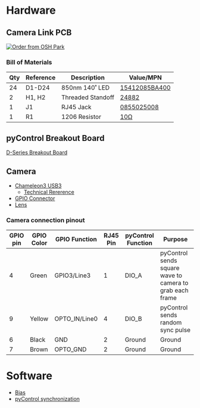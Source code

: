 # Hardware
## Camera Link PCB 
<a href="https://oshpark.com/shared_projects/lQbiDKVD"><img src="https://oshpark.com/packs/media/images/badge-5f4e3bf4bf68f72ff88bd92e0089e9cf.png" alt="Order from OSH Park"></img></a>

### Bill of Materials
| Qty | Reference | Description       | Value/MPN                                                                                                                                      | 
|-----|-----------|-------------------|------------------------------------------------------------------------------------------------------------------------------------------------|
| 24  | D1-D24    | 850nm 140˚ LED    | [15412085BA400](https://www.digikey.com/en/products/detail/15412085BA400/732-15412085BA400CT-ND/12385059?itemSeq=350631554)                    | 
| 2   | H1, H2    | Threaded Standoff | [24882](https://www.digikey.com/en/products/detail/keystone-electronics/24882/9921822?s=N4IgTCBcDaIMwDYC0YAsAOdYkEYkDkAREAXQF8g)               | 
| 1   | J1        | RJ45 Jack         | [0855025008](https://www.digikey.com/en/products/detail/molex/0855025008/2404887?s=N4IgTCBcDaIOoFkDMBWALAdgMIBUC0AcgCIgC6AvkA)                 | 
| 1   | R1        | 1206 Resistor     | [10Ω](https://www.digikey.com/en/products/detail/bourns-inc/CMP1206AFX-10R0ELF/12333667?s=N4IgTCBcDaIMIFkAKBGMAGAbAQQGIA0BaFdAJXQFEAZXEAXQF8g) | 

## pyControl Breakout Board
[D-Series Breakout Board](https://github.com/Karpova-Lab/pyControl-D-series-Breakout) 

## Camera
- [Chameleon3 USB3](https://www.flir.com/products/chameleon3-usb3/?model=CM3-U3-31S4C-CS)
    - [Technical Rererence](datasheets/CM3-U3-Technical-Reference.pdf)
- [GPIO Connector](https://www.flir.com/products/jst-gpio-connector-for-chameleon-3/)
- [Lens](https://www.flir.com/products/computar-a4z2812cs/)

### Camera connection pinout
| GPIO pin | GPIO Color | GPIO Function | RJ45 Pin | pyControl Function | Purpose                                                  |
|----------|------------|---------------|----------|--------------------|----------------------------------------------------------|
| 4        | Green      | GPIO3/Line3   | 1        | DIO_A              | pyControl sends square wave to camera to grab each frame |
| 9        | Yellow     | OPTO_IN/Line0 | 4        | DIO_B              | pyControl sends random sync pulse                        |
| 6        | Black      | GND           | 2        | Ground             | Ground                                                   |
| 7        | Brown      | OPTO_GND      | 2        | Ground             | Ground                                                   |

# Software
- [Bias](http://stuff.iorodeo.com/notes/bias/)
- [pyControl synchronization](https://pycontrol.readthedocs.io/en/latest/user-guide/synchronisation/)